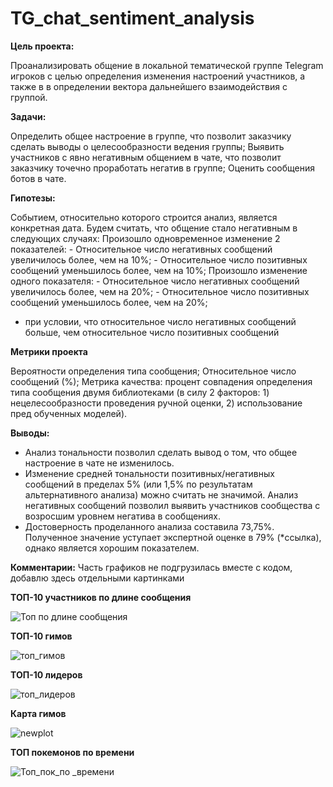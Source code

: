 # TG_chat_sentiment_analysis

**Цель проекта:**

Проанализировать общение в локальной тематической группе Telegram игроков с целью определения изменения настроений участников, 
а также в в определении вектора дальнейшего взаимодействия с группой.

**Задачи:**

Определить общее настроение в группе, что позволит заказчику сделать выводы о целесообразности ведения группы;
Выявить участников с явно негативным общением в чате, что позволит заказчику точечно проработать негатив в группе;
Оценить сообщения ботов в чате.

**Гипотезы:**

Событием, относительно которого строится анализ, является конкретная дата.
Будем считать, что общение стало негативным в следующих случаях:
  Произошло одновременное изменение 2 показателей:
    - Относительное число негативных сообщений увеличилось более, чем на 10%;
    - Относительное число позитивных сообщений уменьшилось более, чем на 10%;
  Произошло изменение одного показателя:
    - Относительное число негативных сообщений увеличилось более, чем на 20%;
    - Относительное число позитивных сообщений уменьшилось более, чем на 20%;
* при условии, что относительное число негативных сообщений больше, чем относительное число позитивных сообщений

**Метрики проекта**

Вероятности определения типа сообщения;
Относительное число сообщений (%);
Метрика качества: процент совпадения определения типа сообщения двумя библиотеками (в силу 2 факторов: 1) нецелесообразности проведения ручной оценки, 2) использование пред обученных моделей).

**Выводы:**

- Анализ тональности позволил сделать вывод о том, что общее настроение в чате не изменилось. 
- Изменение средней тональности позитивных/негативных сообщений в пределах 5% (или 1,5% по результатам альтернативного анализа) можно считать не значимой.
  Анализ негативных сообщений позволил выявить участников сообщества с возросшим уровнем негатива в сообщениях.
- Достоверность проделанного анализа составила 73,75%. Полученное значение уступает экспертной оценке  в 79% (*ссылка), однако является хорошим показателем.

**Комментарии:**
Часть графиков не подгрузилась вместе с кодом, добавлю здесь отдельными картинками
   
   **ТОП-10 участников по длине сообщения**
   
   ![Топ по длине сообщения](https://github.com/Lany4/TG_chat_sentiment_analysis/assets/117763138/bb1e45f1-3cbf-4bfc-92dd-1d9858c2a24f)
   
   **ТОП-10 гимов**
   
   ![топ_гимов](https://github.com/Lany4/TG_chat_sentiment_analysis/assets/117763138/ad198d63-86e4-4a8b-8e54-0b2d790848c1)
   
   **ТОП-10 лидеров**
   
   ![топ_лидеров](https://github.com/Lany4/TG_chat_sentiment_analysis/assets/117763138/32d15bb3-3457-4787-87a7-ee9f62296d24)
   
   **Карта гимов**
   
   ![newplot](https://github.com/Lany4/TG_chat_sentiment_analysis/assets/117763138/e4a15bfd-2c57-4638-972e-a7441b1a71de)
   
   **ТОП покемонов по времени**
   
   ![Топ_пок_по _времени](https://github.com/Lany4/TG_chat_sentiment_analysis/assets/117763138/0e030ac1-8794-4ec7-aef4-d7962aab2247)




